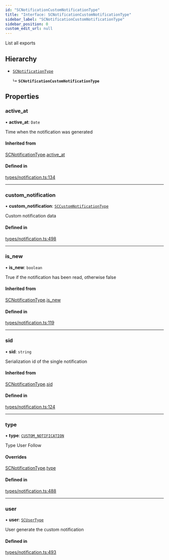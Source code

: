 ```yaml
---
id: "SCNotificationCustomNotificationType"
title: "Interface: SCNotificationCustomNotificationType"
sidebar_label: "SCNotificationCustomNotificationType"
sidebar_position: 0
custom_edit_url: null
---
```


List all exports

## Hierarchy

- [`SCNotificationType`](SCNotificationType)

  ↳ **`SCNotificationCustomNotificationType`**

## Properties

### active\_at

• **active\_at**: `Date`

Time when the notification was generated

#### Inherited from

[SCNotificationType](SCNotificationType).[active_at](SCNotificationType#active_at)

#### Defined in

[types/notification.ts:134](https://github.com/selfcommunity/community-ui/blob/8bbb33c/packages/sc-core/src/types/notification.ts#L134)

___

### custom\_notification

• **custom\_notification**: [`SCCustomNotificationType`](SCCustomNotificationType)

Custom notification data

#### Defined in

[types/notification.ts:498](https://github.com/selfcommunity/community-ui/blob/8bbb33c/packages/sc-core/src/types/notification.ts#L498)

___

### is\_new

• **is\_new**: `boolean`

True if the notification has been read, otherwise false

#### Inherited from

[SCNotificationType](SCNotificationType).[is_new](SCNotificationType#is_new)

#### Defined in

[types/notification.ts:119](https://github.com/selfcommunity/community-ui/blob/8bbb33c/packages/sc-core/src/types/notification.ts#L119)

___

### sid

• **sid**: `string`

Serialization id of the single notification

#### Inherited from

[SCNotificationType](SCNotificationType).[sid](SCNotificationType#sid)

#### Defined in

[types/notification.ts:124](https://github.com/selfcommunity/community-ui/blob/8bbb33c/packages/sc-core/src/types/notification.ts#L124)

___

### type

• **type**: [`CUSTOM_NOTIFICATION`](../enums/SCNotificationTypologyType#custom_notification)

Type User Follow

#### Overrides

[SCNotificationType](SCNotificationType).[type](SCNotificationType#type)

#### Defined in

[types/notification.ts:488](https://github.com/selfcommunity/community-ui/blob/8bbb33c/packages/sc-core/src/types/notification.ts#L488)

___

### user

• **user**: [`SCUserType`](SCUserType)

User generate the custom notification

#### Defined in

[types/notification.ts:493](https://github.com/selfcommunity/community-ui/blob/8bbb33c/packages/sc-core/src/types/notification.ts#L493)
